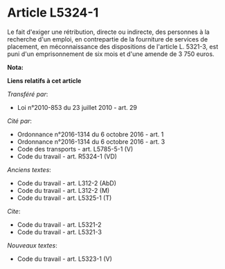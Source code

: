 # Article L5324-1

Le fait d'exiger une rétribution, directe ou indirecte, des personnes à la recherche d'un emploi, en contrepartie de la
fourniture de services de placement, en méconnaissance des dispositions de l'article L. 5321-3, est puni d'un emprisonnement
de six mois et d'une amende de 3 750 euros.

**Nota:**



**Liens relatifs à cet article**

_Transféré par_:

  - Loi n°2010-853 du 23 juillet 2010 - art. 29

_Cité par_:

  - Ordonnance n°2016-1314 du 6 octobre 2016 - art. 1
  - Ordonnance n°2016-1314 du 6 octobre 2016 - art. 3
  - Code des transports - art. L5785-5-1 (V)
  - Code du travail - art. R5324-1 (VD)

_Anciens textes_:

  - Code du travail - art. L312-2 (AbD)
  - Code du travail - art. L312-2 (M)
  - Code du travail - art. L5325-1 (T)

_Cite_:

  - Code du travail - art. L5321-2
  - Code du travail - art. L5321-3

_Nouveaux textes_:

  - Code du travail - art. L5323-1 (V)
